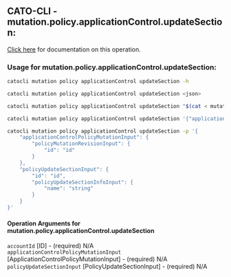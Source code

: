 
## CATO-CLI - mutation.policy.applicationControl.updateSection:
[Click here](https://api.catonetworks.com/documentation/#mutation-mutation.policy.applicationControl.updateSection) for documentation on this operation.

### Usage for mutation.policy.applicationControl.updateSection:

```bash
catocli mutation policy applicationControl updateSection -h

catocli mutation policy applicationControl updateSection <json>

catocli mutation policy applicationControl updateSection "$(cat < mutation.policy.applicationControl.updateSection.json)"

catocli mutation policy applicationControl updateSection '{"applicationControlPolicyMutationInput":{"policyMutationRevisionInput":{"id":"id"}},"policyUpdateSectionInput":{"id":"id","policyUpdateSectionInfoInput":{"name":"string"}}}'

catocli mutation policy applicationControl updateSection -p '{
    "applicationControlPolicyMutationInput": {
        "policyMutationRevisionInput": {
            "id": "id"
        }
    },
    "policyUpdateSectionInput": {
        "id": "id",
        "policyUpdateSectionInfoInput": {
            "name": "string"
        }
    }
}'
```

#### Operation Arguments for mutation.policy.applicationControl.updateSection ####

`accountId` [ID] - (required) N/A    
`applicationControlPolicyMutationInput` [ApplicationControlPolicyMutationInput] - (required) N/A    
`policyUpdateSectionInput` [PolicyUpdateSectionInput] - (required) N/A    
